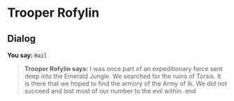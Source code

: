 # Trooper Rofylin


## Dialog

**You say:** `Hail`



>**Trooper Rofylin says:** I was once part of an expeditionary force sent deep into the Emerald Jungle.  We searched for the ruins of Torsis. It is there that we hoped to find the armory of the Army of Ik.  We did not succeed and lost most of our number to the evil within.
end





